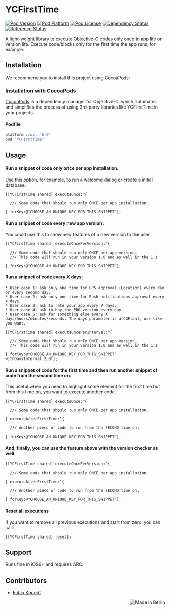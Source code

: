 YCFirstTime
===========
[![Pod Version](http://img.shields.io/cocoapods/v/YCFirstTime.svg?style=flat)](http://cocoadocs.org/docsets/YCFirstTime/)
[![Pod Platform](http://img.shields.io/cocoapods/p/YCFirstTime.svg?style=flat)](http://cocoadocs.org/docsets/YCFirstTime/)
[![Pod License](http://img.shields.io/cocoapods/l/YCFirstTime.svg?style=flat)](https://github.com/yuppiu/YCFirstTime/blob/master/LICENSE)
[![Dependency Status](https://www.versioneye.com/objective-c/YCFirstTime/1.1.2/badge.svg?style=flat)](https://www.versioneye.com/objective-c/YCFirstTime)
[![Reference Status](https://www.versioneye.com/objective-c/YCFirstTime/reference_badge.svg?style=flat)](https://www.versioneye.com/objective-c/YCFirstTime/references)

A light-weight library to execute Objective-C codes only once in app life or version life. Execute code/blocks only for the first time the app runs, for example.

Installation
------------

We recommend you to install this project using CocoaPods:

### Installation with CocoaPods

[CocoaPods](http://cocoapods.org) is a dependency manager for Objective-C, which automates and simplifies the process of using 3rd-party libraries like YCFirstTime in your projects.

#### Podfile

```ruby
platform :ios, '6.0'
pod "YCFirstTime"
```

Usage
------------

#### Run a snippet of code only once per app installation.
Use this option, for example, to run a welcome dialog or create a initial database.
  ``` objc
[[YCFirstTime shared] executeOnce:^{
      
	/// Some code that should run only ONCE per app installation.
  
} forKey:@"CHOOSE_AN_UNIQUE_KEY_FOR_THIS_SNIPPET"];
  ```
  
#### Run a snippet of code every new app version:
You could use this to show new features of a new version to the user.
  ``` objc
[[YCFirstTime shared] executeOncePerVersion:^{
      
	/// Some code that should run only ONCE per app version.
	/// This code will run in your version 1.0 and as well in the 1.1

} forKey:@"CHOOSE_AN_UNIQUE_KEY_FOR_THIS_SNIPPET"];
  ```
  
#### Run a snippet of code every X days:
	* User case 1: ask only one time for GPS approval (Location) every day or every second day.
	* User case 2: ask only one time for Push notifications approval every 4 days.
	* User case 3: ask to rate your app every 7 days.
	* User case 4: ask to buy the PRO version every day.
	* User case 5: ask for something else every X days/hours/minutes/seconds. The days parameter is a CGFloat, use like you want.

  ``` objc
[[YCFirstTime shared] executeOncePerInterval:^{

	/// Some code that should run only ONCE per app version.
	/// This code will run in your version 1.0 and as well in the 1.1

} forKey:@"CHOOSE_AN_UNIQUE_KEY_FOR_THIS_SNIPPET" withDaysInterval:2.0f];
  ```
  
#### Run a snippet of code for the first time and then run another snippet of code from the second time on.
This useful when you need to highlight some element for the first time but from this time on, you want to execute another code.
  ``` objc
[[YCFirstTime shared] executeOnce:^{
            
	/// Some code that should run only ONCE per app installation.
            
} executeAfterFirstTime:^{
            
	/// Another piece of code to run from the SECOND time on.
            
} forKey:@"CHOOSE_AN_UNIQUE_KEY_FOR_THIS_SNIPPET"];
  ```

#### And, finally, you can use the feature above with the version checker as well.
  ``` objc
[[YCFirstTime shared] executeOncePerVersion:^{
            
	/// Some code that should run only ONCE per app installation.
            
} executeAfterFirstTime:^{
            
	/// Another piece of code to run from the SECOND time on.
            
} forKey:@"CHOOSE_AN_UNIQUE_KEY_FOR_THIS_SNIPPET"];
  ```	

#### Reset all executions

If you want to remove all previous executions and start from zero, you can call:
  ``` objc
[[YCFirstTime shared] reset];
  ```
Support
------------	
	
Runs fine in iOS6+ and requires ARC.
	
Contributors
------------

* [Fabio Knoedt](https://github.com/fabioknoedt)
<img align="right" src="https://travis-ci.com/img/made-in-berlin-badge.png" alt="Made in Berlin" />

